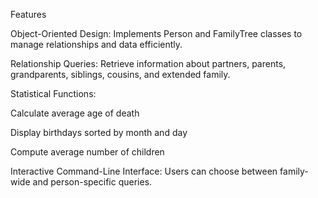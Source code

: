 Features

Object-Oriented Design: Implements Person and FamilyTree classes to manage relationships and data efficiently.

Relationship Queries: Retrieve information about partners, parents, grandparents, siblings, cousins, and extended family.

Statistical Functions:

Calculate average age of death

Display birthdays sorted by month and day

Compute average number of children

Interactive Command-Line Interface:
Users can choose between family-wide and person-specific queries.
